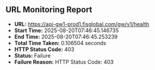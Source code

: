 ## URL Monitoring Report

- **URL:** https://api-gw1-prod1.fisglobal.com/gw/v1/health
- **Start Time:** 2025-08-20T07:46:45.146735
- **End Time:** 2025-08-20T07:46:45.253239
- **Total Time Taken:** 0.106504 seconds
- **HTTP Status Code:** 403
- **Status:** Failure
- **Failure Reason:** HTTP Status Code: 403
